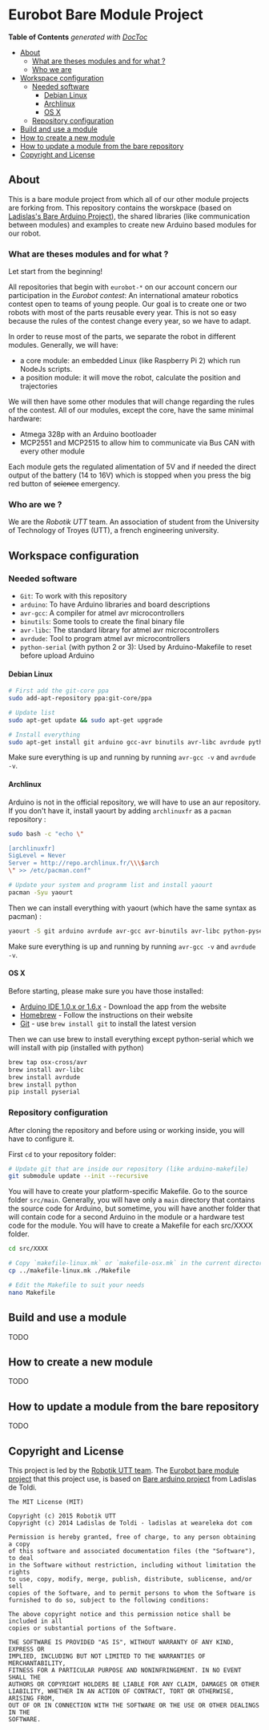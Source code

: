# Eurobot Bare Module Project

<!-- START doctoc generated TOC please keep comment here to allow auto update -->
<!-- DON'T EDIT THIS SECTION, INSTEAD RE-RUN doctoc TO UPDATE -->
**Table of Contents** *generated with [DocToc](http://doctoc.herokuapp.com/)*

- [About](#about)
  - [What are theses modules and for what ?](#what-are-theses-modules-and-for-what-)
  - [Who we are](#who-we-are)
- [Workspace configuration](#workspace-configuration)
  - [Needed software](#needed-software)
    - [Debian Linux](#debian-linux)
    - [Archlinux](#archlinux)
    - [OS X](#os-x)
  - [Repository configuration](#repository-configuration)
- [Build and use a module](#build-and-use-a-module)
- [How to create a new module](#how-to-create-a-new-module)
- [How to update a module from the bare repository](#how-to-update-a-module-from-the-bare-repository)
- [Copyright and License](#copyright-and-license)

<!-- END doctoc generated TOC please keep comment here to allow auto update -->

## About

This is a bare module project from which all of our other module projects are forking from. This repository contains the worskpace (based on [Ladislas's Bare Arduino Project](https://github.com/ladislas/Bare-Arduino-Project)), the shared libraries (like communication between modules) and examples to create new Arduino based modules for our robot.

### What are theses modules and for what ?

Let start from the beginning!

All repositories that begin with `eurobot-*` on our account concern our participation in the *Eurobot contest*: An international amateur robotics contest open to teams of young people. Our goal is to create one or two robots with most of the parts reusable every year. This is not so easy because the rules of the contest change every year, so we have to adapt.

In order to reuse most of the parts, we separate the robot in different modules. Generally, we will have:

* a core module: an embedded Linux (like Raspberry Pi 2) which run NodeJs scripts.
* a position module: it will move the robot, calculate the position and trajectories

We will then have some other modules that will change regarding the rules of the contest. All of our modules, except the core, have the same minimal hardware:

* Atmega 328p with an Arduino bootloader
* MCP2551 and MCP2515 to allow him to communicate via Bus CAN with every other module

Each module gets the regulated alimentation of 5V and if needed the direct output of the battery (14 to 16V) which is stopped when you press the big red button of ~~science~~ emergency.

### Who are we ?

We are the *Robotik UTT* team. An association of student from the University of Technology of Troyes (UTT), a french engineering university.

## Workspace configuration

### Needed software

* `Git`: To work with this repository
* `arduino`: To have Arduino libraries and board descriptions
* `avr-gcc`: A compiler for atmel avr microcontrollers
* `binutils`: Some tools to create the final binary file
* `avr-libc`: The standard library for atmel avr microcontrollers
* `avrdude`: Tool to program atmel avr microcontrollers
* `python-serial` (with python 2 or 3): Used by Arduino-Makefile to reset before upload Arduino

#### Debian Linux

```Bash
# First add the git-core ppa
sudo add-apt-repository ppa:git-core/ppa

# Update list
sudo apt-get update && sudo apt-get upgrade

# Install everything
sudo apt-get install git arduino gcc-avr binutils avr-libc avrdude python-serial
```

Make sure everything is up and running by running `avr-gcc -v` and `avrdude -v`.


#### Archlinux

Arduino is not in the official repository, we will have to use an aur repository. If you don't have it, install yaourt by adding `archlinuxfr` as a `pacman` repository :

```Bash
sudo bash -c "echo \"     

[archlinuxfr]
SigLevel = Never
Server = http://repo.archlinux.fr/\\\$arch
\" >> /etc/pacman.conf"

# Update your system and programm list and install yaourt
pacman -Syu yaourt
```

Then we can install everything with yaourt (which have the same syntax as pacman) :

```Bash
yaourt -S git arduino avrdude avr-gcc avr-binutils avr-libc python-pyserial
```

Make sure everything is up and running by running `avr-gcc -v` and `avrdude -v`.


#### OS X

Before starting, please make sure you have those installed:

*   [Arduino IDE 1.0.x or 1.6.x](http://arduino.cc/en/main/software#toc2) - Download the app from the website
*   [Homebrew](http://mxcl.github.io/homebrew/) - Follow the instructions on their website
*   [Git](http://git-scm.com/) - use `brew install git` to install the latest version


Then we can use brew to install everything except python-serial which we will install with pip (installed with python)

```Bash
brew tap osx-cross/avr
brew install avr-libc
brew install avrdude
brew install python
pip install pyserial
```

### Repository configuration

After cloning the repository and before using or working inside, you will have to configure it. 

First `cd` to your repository folder:

```Bash
# Update git that are inside our repository (like arduino-makefile)
git submodule update --init --recursive
```

You will have to create your platform-specific Makefile. Go to the source folder `src/main`. Generally, you will have only a `main` directory that contains the source code for Arduino, but sometime, you will have another folder that will contain code for a second Arduino in the module or a hardware test code for the module. You will have to create a Makefile for each src/XXXX folder.

```Bash
cd src/XXXX

# Copy `makefile-linux.mk` or `makefile-osx.mk` in the current directory as `Makefile`
cp ../makefile-linux.mk ./Makefile

# Edit the Makefile to suit your needs
nano Makefile
```

## Build and use a module

TODO

## How to create a new module

TODO

## How to update a module from the bare repository

TODO

## Copyright and License

This project is led by the [Robotik UTT team](https://github.com/RobotikUTT/). The [Eurobot bare module project](https://github.com/RobotikUTT/eurobot-bare-module) that this project use, is based on [Bare arduino project](https://github.com/ladislas/Bare-Arduino-Project) from Ladislas de Toldi.


    The MIT License (MIT)

    Copyright (c) 2015 Robotik UTT
    Copyright (c) 2014 Ladislas de Toldi - ladislas at weareleka dot com

    Permission is hereby granted, free of charge, to any person obtaining a copy
    of this software and associated documentation files (the "Software"), to deal
    in the Software without restriction, including without limitation the rights
    to use, copy, modify, merge, publish, distribute, sublicense, and/or sell
    copies of the Software, and to permit persons to whom the Software is
    furnished to do so, subject to the following conditions:

    The above copyright notice and this permission notice shall be included in all
    copies or substantial portions of the Software.

    THE SOFTWARE IS PROVIDED "AS IS", WITHOUT WARRANTY OF ANY KIND, EXPRESS OR
    IMPLIED, INCLUDING BUT NOT LIMITED TO THE WARRANTIES OF MERCHANTABILITY,
    FITNESS FOR A PARTICULAR PURPOSE AND NONINFRINGEMENT. IN NO EVENT SHALL THE
    AUTHORS OR COPYRIGHT HOLDERS BE LIABLE FOR ANY CLAIM, DAMAGES OR OTHER
    LIABILITY, WHETHER IN AN ACTION OF CONTRACT, TORT OR OTHERWISE, ARISING FROM,
    OUT OF OR IN CONNECTION WITH THE SOFTWARE OR THE USE OR OTHER DEALINGS IN THE
    SOFTWARE.
